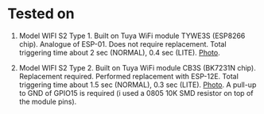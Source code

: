 # Tested on

1. Model WIFI S2 Type 1. Built on Tuya WiFi module TYWE3S (ESP8266 chip). Analogue of ESP-01. Does not require replacement. Total triggering time about 2 sec (NORMAL), 0.4 sec (LITE). [Photo](https://github.com/aZholtikov/ESP-NOW-Water-Leakage-Sensor/tree/main/hardware/Model_WIFI_S2_Type_1).

2. Model WIFI S2 Type 2. Built on Tuya WiFi module CB3S (BK7231N chip). Replacement required. Performed replacement with ESP-12E. Total triggering time about 1.5 sec (NORMAL), 0.3 sec (LITE). [Photo](https://github.com/aZholtikov/ESP-NOW-Water-Leakage-Sensor/tree/main/hardware/Model_WIFI_S2_Type_2). A pull-up to GND of GPIO15 is required (i used a 0805 10K SMD resistor on top of the module pins).
